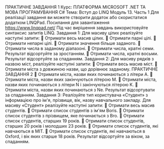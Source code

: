 ПРАКТИЧНЕ ЗАВДАННЯ
1
Курс: ПЛАТФОРМА MICROSOFT .NET
ТА МОВА ПРОГРАМУВАННЯ C#
Тема: Вступ до LINQ
Модуль 13. Часть 1
Для реалізації завдання ви можете створити додаток або
скористатися додатком LINQPad.
Посилання для завантаження https://www.linqpad.net/
Під час вирішення завдань використовуйте синтаксис запитів
LINQ.
Завдання 1:
Для масиву цілих реалізуйте наступні запити:
 Отримати весь масив цілих.
 Отримати парні цілі.
 Отримати непарні цілі.
 Отримати значення більше заданого.
 Отримати числа в заданому діапазоні.
 Отримати числа, кратні семи. Результат відсортуйте за
зростанням.
 Отримати числа, кратні восьми. Результат відсортуйте за
спаданням.
Завдання 2:
Для масиву рядків з назвою міст, реалізуйте наступні запити:
 Отримати весь масив міст.
 Отримати міста з довжиною назви, що дорівнює заданому.
ПРАКТИЧНЕ ЗАВДАННЯ
2
 Отримати міста, назви яких починаються з літери A.
 Отримати міста, назви яких закінчуються літерою M.
 Отримати міста, назви яких починаються з літери N і
закінчуються літерою K.
 Отримати міста, назви яких починаються з Ne. Результат
відсортувати за спаданням.
Завдання 3:
Реалізуйте тип користувача «Студент» з інформацією про ім'я,
прізвище, вік, назву навчального закладу.
Для масиву «Студент» реалізуйте наступні запити:
 Отримати весь масив студентів.
 Отримати список студентів з ім'ям Boris.
 Отримати список студентів з прізвищем, яке починається з
Bro.
 Отримати список студентів, старших 19 років.
 Отримати список студентів, старших 20 років і молодших 23
років.
 Отримати список студентів, які навчаються в MIT.
 Отримати список студентів, які навчаються в Oxford, і вік
яких старше 18 років. Результат відсортуйте за віком, за
спаданням.
